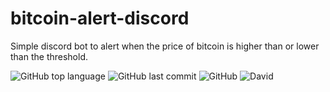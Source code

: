 # bitcoin-alert-discord
Simple discord bot to alert when the price of bitcoin is higher than or lower than the threshold.

![GitHub top language](https://img.shields.io/github/languages/top/phamleduy04/bitcoin-alert-discord?style=for-the-badge)
![GitHub last commit](https://img.shields.io/github/last-commit/phamleduy04/bitcoin-alert-discord?style=for-the-badge)
![GitHub](https://img.shields.io/github/license/phamleduy04/bitcoin-alert-discord?style=for-the-badge)
![David](https://img.shields.io/david/phamleduy04/bitcoin-alert-discord?style=for-the-badge)